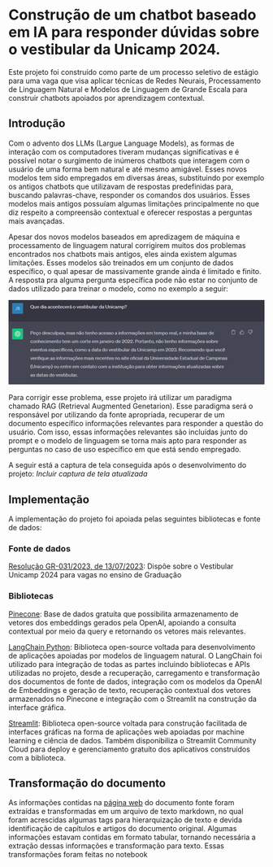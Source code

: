 # Construção de um chatbot baseado em IA para responder dúvidas sobre o vestibular da Unicamp 2024.
Este projeto foi construído como parte de um processo seletivo de estágio para uma vaga que visa aplicar técnicas de Redes Neurais, Processamento de Linguagem Natural e Modelos de Linguagem de Grande Escala para construir chatbots apoiados por aprendizagem contextual.

## Introdução
Com o advento dos LLMs (Largue Language Models), as formas de interação com os computadores tiveram mudanças significativas e é possível notar o surgimento de inúmeros chatbots que interagem com o usuário de uma forma bem natural e até mesmo amigável. Esses novos modelos tem sido empregados em diversas áreas, substituindo por exemplo os antigos chatbots que utilizavam de respostas predefinidas para, buscando palavras-chave, responder os comandos dos usuários. Esses modelos mais antigos possuíam algumas limitações principalmente no que diz respeito a compreensão contextual e oferecer respostas a perguntas mais avançadas.

Apesar dos novos modelos baseados em apredizagem de máquina e processamento de linguagem natural corrigirem muitos dos problemas encontrados nos chatbots mais antigos, eles ainda existem algumas limitações. Esses modelos são treinados em um conjunto de dados específico, o qual apesar de massivamente grande ainda é limitado e finito. A resposta pra alguma pergunta específica pode não estar no conjunto de dados utilizado para treinar o modelo, como no exemplo a seguir:

![ChatGPT respondendo que não possui informação sobre a data do vestibular da Unicamp](Imagens/screenshot1.png)

Para corrigir esse problema, esse projeto irá utilizar um paradigma chamado RAG (Retrieval Augmented Genetarion). Esse paradigma será o responsável por utilizando da fonte apropriada, recuperar de um documento específico informações relevantes para responder a questão do usuário. Com isso, essas informações relevantes são incluídas junto do prompt e o modelo de linguagem se torna mais apto para responder as perguntas no caso de uso específico em que está sendo empregado.

A seguir está a captura de tela conseguida após o desenvolvimento do projeto:
*Incluir captura de tela atualizada*

## Implementação
A implementação do projeto foi apoiada pelas seguintes bibliotecas e fonte de dados:

### Fonte de dados
[Resolução GR-031/2023, de 13/07/2023](https://www.pg.unicamp.br/norma/31594/0): Dispõe sobre o Vestibular Unicamp 2024 para vagas no ensino de Graduação

### Bibliotecas
[Pinecone](https://www.pinecone.io/): Base de dados gratuíta que possibilita armazenamento de vetores dos embeddings gerados pela OpenAI, apoiando a consulta contextual por meio da query e retornando os vetores mais relevantes.

[LangChain Python](https://python.langchain.com/docs/get_started/introduction): Biblioteca open-source voltada para desenvolvimento de aplicações apoiadas por modelos de linguagem natural. 
O LangChain foi utilizado para integração de todas as partes incluindo bibliotecas e APIs utilizadas no projeto, desde a recuperação, carregamento e transformação dos documentos de fonte de dados, integração com os modelos da OpenAI de Embeddings e geração de texto, recuperação contextual dos vetores armazenados no Pinecone e integração com o Streamlit na construção da interface gráfica.

[Streamlit](https://streamlit.io/): Biblioteca open-source voltada para construção facilitada de interfaces gráficas na forma de aplicações web apoiadas por machine learning e ciência de dados. Também disponibiliza o Streamlit Community Cloud para deploy e gerenciamento gratuíto dos aplicativos construídos com a biblioteca.

## Transformação do documento
As informações contidas na [página web](https://www.pg.unicamp.br/norma/31594/0) do documento fonte foram extraídas e transformadas em um arquivo de texto markdown, no qual foram acrescidas algumas tags para hierarquização de texto e devida identificação de capítulos e artigos do documento original. Algumas informações estavam contidas em formato tabular, tornando necessária a extração dessas informações e transformação para texto. Essas transformações foram feitas no notebook 
